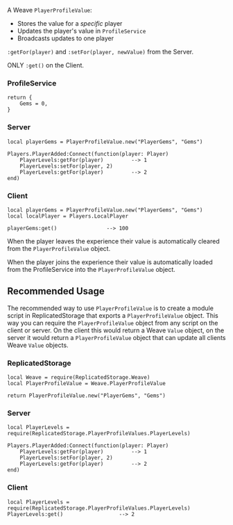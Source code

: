 A Weave `PlayerProfileValue`:

- Stores the value for a _specific_ player
- Updates the player's value in `ProfileService`
- Broadcasts updates to one player

`:getFor(player)` and `:setFor(player, newValue)` from the Server.

ONLY `:get()` on the Client.

### ProfileService

```luau
return {
	Gems = 0,
}
```

### Server

```luau
local playerGems = PlayerProfileValue.new("PlayerGems", "Gems")

Players.PlayerAdded:Connect(function(player: Player)
	PlayerLevels:getFor(player)			--> 1
	PlayerLevels:setFor(player, 2)
	PlayerLevels:getFor(player)	 		--> 2
end)
```

### Client

```luau
local playerGems = PlayerProfileValue.new("PlayerGems", "Gems")
local localPlayer = Players.LocalPlayer

playerGems:get() 				--> 100
```

When the player leaves the experience their value is automatically cleared from the `PlayerProfileValue` object.

When the player joins the experience their value is automatically loaded from the ProfileService into the `PlayerProfileValue` object.

## Recommended Usage

The recommended way to use `PlayerProfileValue` is to create a module script in ReplicatedStorage that exports a `PlayerProfileValue` object. This way you can require the `PlayerProfileValue` object from any script on the client or server. On the client this would return a Weave `Value` object, on the server it would return a `PlayerProfileValue` object that can update all clients Weave `Value` objects.

### ReplicatedStorage

```luau
local Weave = require(ReplicatedStorage.Weave)
local PlayerProfileValue = Weave.PlayerProfileValue

return PlayerProfileValue.new("PlayerGems", "Gems")
```

### Server

```luau
local PlayerLevels = require(ReplicatedStorage.PlayerProfileValues.PlayerLevels)

Players.PlayerAdded:Connect(function(player: Player)
	PlayerLevels:getFor(player)			--> 1
	PlayerLevels:setFor(player, 2)
	PlayerLevels:getFor(player)	 		--> 2
end)
```

### Client

```luau
local PlayerLevels = require(ReplicatedStorage.PlayerProfileValues.PlayerLevels)
PlayerLevels:get()	 				--> 2
```
